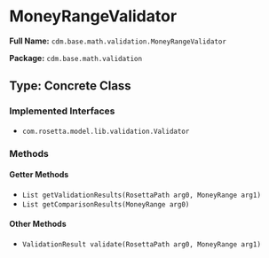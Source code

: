 # MoneyRangeValidator

**Full Name:** `cdm.base.math.validation.MoneyRangeValidator`

**Package:** `cdm.base.math.validation`

## Type: Concrete Class

### Implemented Interfaces

- `com.rosetta.model.lib.validation.Validator`

### Methods

#### Getter Methods

- `List getValidationResults(RosettaPath arg0, MoneyRange arg1)`
- `List getComparisonResults(MoneyRange arg0)`

#### Other Methods

- `ValidationResult validate(RosettaPath arg0, MoneyRange arg1)`

